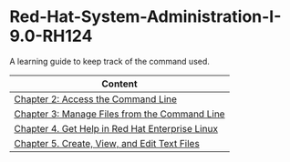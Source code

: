 # Red-Hat-System-Administration-I-9.0-RH124
A learning guide to keep track of the command used.

| Content |
| --- |
| [Chapter 2: Access the Command Line](https://github.com/Ahmed-Abd-El-gawad/Red-Hat-System-Administration-I-9.0-RH124/tree/main/Chapter%202:%20Access%20the%20command%20line) |
| [Chapter 3: Manage Files from the Command Line](https://github.com/Ahmed-Abd-El-gawad/Red-Hat-System-Administration-I-9.0-RH124/blob/main/Chapter%203:%20Manage%20Files%20from%20the%20Command%20Line/README.md) |
| [Chapter 4. Get Help in Red Hat Enterprise Linux](https://github.com/Ahmed-Abd-El-gawad/Red-Hat-System-Administration-I-9.0-RH124/blob/main/Chapter%204.%20Get%20Help%20in%20Red%20Hat%20Enterprise%20Linux/README.md) |
| [Chapter 5. Create, View, and Edit Text Files](https://github.com/Ahmed-Abd-El-gawad/Red-Hat-System-Administration-I-9.0-RH124/blob/main/Chapter%205.%20Create%2C%20View%2C%20and%20Edit%20Text%20Files/README.md) |

